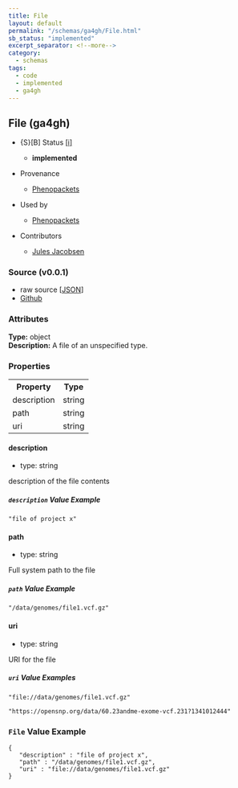 ```yaml
---
title: File
layout: default
permalink: "/schemas/ga4gh/File.html"
sb_status: "implemented"
excerpt_separator: <!--more-->
category:
  - schemas
tags:
  - code
  - implemented
  - ga4gh
---
```



## File (ga4gh)

* {S}[B] Status  [[i]](https://schemablocks.org/about/sb-status-levels.html)
    - __implemented__

* Provenance  

    - [Phenopackets](https://github.com/phenopackets/phenopacket-schema/blob/master/docs/file.rst)  
* Used by  

    - [Phenopackets](https://github.com/phenopackets/phenopacket-schema/blob/master/docs/file.rst)  

<!--more-->

* Contributors  

    - [Jules Jacobsen](https://orcid.org/0000-0002-3265-15918)  

### Source (v0.0.1)

* raw source [[JSON](./current/File.json)]
* [Github](https://github.com/ga4gh-schemablocks/blocks/blob/master/schemas/File.yaml)

### Attributes
  
__Type:__ object  
__Description:__ A file of an unspecified type.


### Properties

<table>
  <tr>
    <th>Property</th>
    <th>Type</th>
  </tr>
  <tr>
    <td>description</td>
    <td>string</td>
  </tr>
  <tr>
    <td>path</td>
    <td>string</td>
  </tr>
  <tr>
    <td>uri</td>
    <td>string</td>
  </tr>

</table>


#### description

* type: string

description of the file contents

##### `description` Value Example  

```
"file of project x"
```

#### path

* type: string

Full system path to the file

##### `path` Value Example  

```
"/data/genomes/file1.vcf.gz"
```

#### uri

* type: string

URI for the file

##### `uri` Value Examples  

```
"file://data/genomes/file1.vcf.gz"
```
```
"https://opensnp.org/data/60.23andme-exome-vcf.231?1341012444"
```


### `File` Value Example  

```
{
   "description" : "file of project x",
   "path" : "/data/genomes/file1.vcf.gz",
   "uri" : "file://data/genomes/file1.vcf.gz"
}
```


